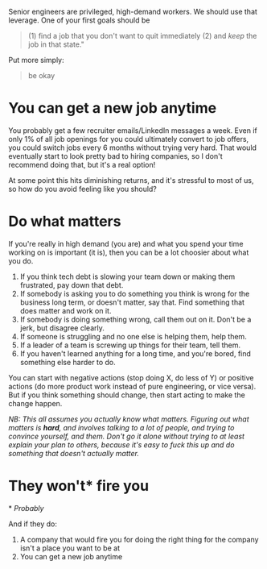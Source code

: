 Senior engineers are privileged, high-demand workers.
We should use that leverage.
One of your first goals should be 

> (1) find a job that you don't want to quit immediately
> (2) and _keep_ the job in that state."

Put more simply:

> be okay


# You can get a new job anytime

You probably get a few recruiter emails/LinkedIn messages a week.
Even if only 1% of all job openings for you could ultimately convert to job offers, you could switch jobs every 6 months without trying very hard.
That would eventually start to look pretty bad to hiring companies, so I don't recommend doing that, but it's a real option!

At some point this hits diminishing returns, and it's stressful to most of us, so how do you avoid feeling like you should?

# Do what matters

If you're really in high demand (you are) and what you spend your time working on is important (it is), then you can be a lot choosier about what you do.

1. If you think tech debt is slowing your team down or making them frustrated, pay down that debt.
2. If somebody is asking you to do something you think is wrong for the business long term, or doesn't matter, say that. Find something that does matter and work on it.
3. If somebody is doing something wrong, call them out on it. Don't be a jerk, but disagree clearly.
4. If someone is struggling and no one else is helping them, help them.
5. If a leader of a team is screwing up things for their team, tell them.
6. If you haven't learned anything for a long time, and you're bored, find something else harder to do.

You can start with negative actions (stop doing X, do less of Y) or positive actions (do more product work instead of pure engineering, or vice versa).
But if you think something should change, then start acting to make the change happen.

_NB: This all assumes you actually know what matters. Figuring out what matters is **hard**, and involves talking to a lot of people, and trying to convince yourself, and them.
Don't go it alone without trying to at least explain your plan to others, because it's easy to fuck this up and do something that doesn't actually matter._

# They won't\* fire you

\* _Probably_

And if they do:
1. A company that would fire you for doing the right thing for the company isn't a place you want to be at
2. You can get a new job anytime
